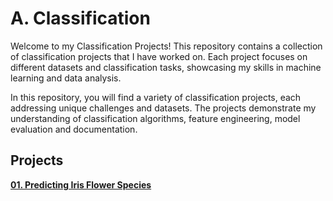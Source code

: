 # A. Classification

Welcome to my Classification Projects! This repository contains a collection of classification projects that I have worked on. Each project focuses on different datasets and classification tasks, showcasing my skills in machine learning and data analysis.

In this repository, you will find a variety of classification projects, each addressing unique challenges and datasets. The projects demonstrate my understanding of classification algorithms, feature engineering, model evaluation and documentation.

## Projects

**[01. Predicting Iris Flower Species](01_Predicting_Iris_Flower_Species/)**